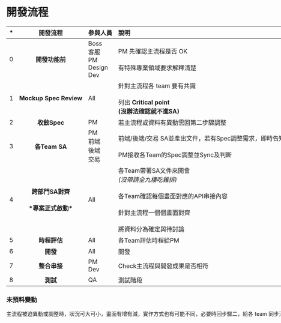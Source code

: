 <div style="width:3000px">

# 開發流程


| \* |開發流程|參與人員|說明|PM|前端|後端|交易室|QA|開發流程|
|:-:|:-:|:- |:- |:- |:- |:- |:- |:- |:- |
|0|**開發功能前**|Boss<br>客服<br>PM<br>Design<br>Dev|PM 先確認主流程是否 OK<br><br>有特殊專業領域要求解釋清楚|確認主流程是否 OK|X|X|X|X|**開發功能前**|
|1|**Mockup Spec Review**|All| 針對主流程各 team 要有共識 <br><br> 列出 **Critical point**<br>**(沒辦法確認就不進SA)** |評估並確認 **Critical point** **(沒辦法確認就不進SA)**|主流程和其他Team達成共識 <br><br>列出 **Critical point**<br>**(沒辦法確認就不進SA)**|主流程和其他Team達成共識 <br><br>列出 **Critical point**<br>**(沒辦法確認就不進SA)**|主流程和其他Team達成共識 <br><br>列出 **Critical point**<br>**(沒辦法確認就不進SA)**|主流程和其他Team達成共識 <br><br>列出 **Critical point**<br>**(沒辦法確認就不進SA)**|**Mockup Spec Review**|
|2|**收斂Spec**|PM|若主流程或資料有異動需回第二步驟調整|確認Spec，若主流程或Spec有異動需回第二步驟調整|X *(若Spec有大變動會回到上個步驟)*|X *(若Spec有大變動會回到上個步驟)*|X *(若Spec有大變動會回到上個步驟)*|X *(若Spec有大變動會回到上個步驟)*|**收斂Spec**|
|3|**各Team SA**|PM<br>前端<br>後端<br>交易| 前端/後端/交易 SA並產出文件，若有Spec調整需求，即時告知PM<br><br> PM接收各Team的Spec調整並Sync及判斷 |根據各Team的Spec調整<br>即時Sync Spec<br>根據Spec調整判斷是否回 `Mockup Spec Review`|文件：每個畫面預期獲得的資料構想<br>若有Spec調整需求，請即時告知PM|文件：前後端 API 串接流程圖/資料庫結構<br>若有Spec調整需求，請即時告知PM|文件：預期前後端或後端 API 串接流程圖<br>若有Spec調整需求，請即時告知PM| 文件：可預期的 Test Cases|**各Team SA**|
|4|**跨部門SA對齊**<br><br>**\*專案正式啟動\***|All|各Team帶著SA文件來開會<br>*(沒帶請全九樓吃雞排)*<br><br>各Team確認每個畫面對應的API串接內容<br><br>針對主流程一個個畫面對齊<br><br>將資料分為確定與待討論|帶著您的SA文件來開會<br>*(沒帶請全九樓吃雞排)*<br><br>與其他Team確認每個畫面對應的API串接內容<br><br>針對主流程一個個畫面對齊<br><br>將資料分為確定與待討論|帶著您的SA文件來開會<br>*(沒帶請全九樓吃雞排)*<br><br>與其他Team確認每個畫面對應的API串接內容<br><br>針對主流程一個個畫面對齊<br><br>將資料分為確定與待討論|帶著您的SA文件來開會<br>*(沒帶請全九樓吃雞排)*<br><br>與其他Team確認每個畫面對應的API串接內容<br><br>針對主流程一個個畫面對齊<br><br>將資料分為確定與待討論|帶著您的SA文件來開會<br>*(沒帶請全九樓吃雞排)*<br><br>與其他與其他Team確認每個畫面對應的API串接內容<br><br>針對主流程一個個畫面對齊<br><br>將資料分為確定與待討論|帶著您的SA文件來開會<br>*(沒帶請全九樓吃雞排)*<br><br>與其他Team確認每個畫面對應的API串接內容<br><br>針對主流程一個個畫面對齊<br><br>將資料分為確定與待討論|**跨部門SA對齊**<br><br>**\*專案正式啟動\***|
|5|**時程評估**|All|各Team評估時程給PM|根據各Team時程評估開發時間|評估時程給PM|評估時程給PM|評估時程給PM|評估時程給PM|**時程評估**|
|6|**開發**|All|開發|追蹤各Team的API開發進度|開發|開發|開發|X|**開發**|
|7|**整合串接**|PM<br>Dev|Check主流程與開發成果是否相符|Check主流程與開發成果是否相符|依照PM反饋進行調整|依照PM反饋進行調整|依照PM反饋進行調整|X|**整合串接**|
|8|**測試**|QA|測試階段|追蹤測試進度並瞭解各Team修改狀況|修改測試失敗API|修改測試失敗API|修改測試失敗API|測試測試測試測試測試|**測試**|

### 未預料變動
主流程被迫異動或調整時，狀況可大可小，畫面有增有減，實作方式也有可能不同，必要時回步驟二，給各 team 同步消息後再重新執行

</div>